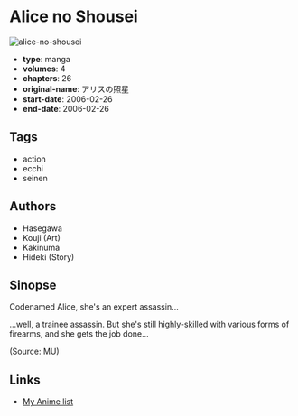 # Alice no Shousei

![alice-no-shousei](https://cdn.myanimelist.net/images/manga/1/111951.jpg)

-   **type**: manga
-   **volumes**: 4
-   **chapters**: 26
-   **original-name**: アリスの照星
-   **start-date**: 2006-02-26
-   **end-date**: 2006-02-26

## Tags

-   action
-   ecchi
-   seinen

## Authors

-   Hasegawa
-   Kouji (Art)
-   Kakinuma
-   Hideki (Story)

## Sinopse

Codenamed Alice, she's an expert assassin...

...well, a trainee assassin. But she's still highly-skilled with various forms of firearms, and she gets the job done...

(Source: MU)

## Links

-   [My Anime list](https://myanimelist.net/manga/29897/Alice_no_Shousei)
